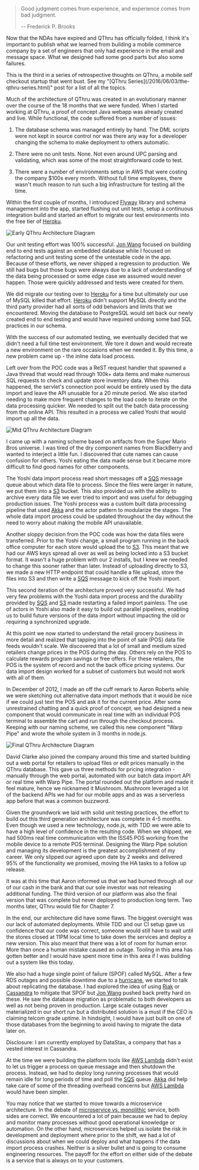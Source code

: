 > Good judgment comes from experience, and experience comes from bad judgment.
>
> -- Frederick P. Brooks

Now that the NDAs have expired and QThru has officially folded, I think it's
important to publish what we learned from building a mobile commerce company
by a set of engineers that only had experience in the email and message space.
What we designed had some good parts but also some failures.

<div class="alert alert-info">
This is the third in a series of retrospective thoughts on QThru, a mobile
self checkout startup that went bust. See my
"[QThru Series](/2016/06/03/the-qthru-series.html)" post for a list of all the
topics.
</div>

Much of the architecture of QThru was created in an evolutionary manner over
the course of the 18 months that we were funded. When I started working at
QThru, a proof of concept Java webapp was already created and live. While functional,
the code suffered from a number of issues:

1. The database schema was managed entirely by hand. The DML scripts were not
kept in source control nor was there any way for a developer changing the schema
to make deployment to others automatic.

2. There were no unit tests. None. Not even around UPC parsing and validating,
which was some of the most straightforward code to test.

3. There were a number of environments setup in AWS that were costing the
company $100s every month. Without full time employees, there wasn't much
reason to run such a big infrastructure for testing all the time.

Within the first couple of months, I introduced [Flyway][9] library and schema
management into the app, started flushing out unit tests, setup a continuous
integration build and started an effort to migrate our test environments into
the free tier of [Heroku][2].

![Early QThru Architecture Diagram](/posts/2016-07-13-qthru-platform-architecture/1.png)

Our unit testing effort was 100% successful. [Jon Wang][10] focused on building
end to end tests against an embedded database while I focused on refactoring
and unit testing some of the untestable code in the app. Because of these efforts,
we never shipped a regression to production. We still had bugs but those bugs were
always due to a lack of understanding of the data being processed or some edge
case we assumed would never happen. Those were quickly addressed and tests were
created for them.

We did migrate our testing over to [Heroku][2] for a time but ultimately our use
of MySQL killed that effort. [Heroku][2] didn't support MySQL directly and the
third party provider had all sorts of odd behaviors and limits that we encountered.
Moving the database to PostgreSQL would set back our newly created end to end
testing and would have required undoing some bad SQL practices in our schema.

With the success of our automated testing, we eventually decided that we didn't
need a full time test environment. We tore it down and would recreate a new
environment on the rare occasions when we needed it. By this time, a new problem
came up - the inline data load process.

Left over from the POC code was a ReST request handler that spawned a Java
thread that would read through 100k+ data items and make numerous SQL requests
to check and update store inventory data. When this happened, the servlet's
connection pool would be entirely used by the data import and leave the API
unusable for a 20 minute period. We also started needing to make more frequent
changes to the load code to iterate on the data processing quicker. We needed
to split out the batch data processing from the online API. This resulted in
a process we called Yoshi that would import up all the data.

![Mid QThru Architecture Diagram](/posts/2016-07-13-qthru-platform-architecture/2.png)

<div class="alert alert-info">I came up with a naming scheme based on artifacts
from the Super Mario Bros universe. I was tired of the dry component names from
BlackBerry and wanted to interject a little fun. I discovered that cute names
can cause confusion for others. Yoshi eating the data made sense but it became
more difficult to find good names for other components.</div>

The Yoshi data import process read short messages off a [SQS][4] message queue about
which data file to process. Since the files were larger in nature, we put them
into a [S3][5] bucket. This also provided us with the ability to archive every data
file we ever tried to import and was useful for debugging production issues. The
Yoshi process was a custom built data processing pipeline that used [Akka][1] and
the actor pattern to modularize the stages. The whole data import process could
be updated throughout the day without the need to worry about making the mobile
API unavailable.

Another sloppy decision from the POC code was how the data files were transferred.
Prior to the Yoshi change, a small program running in the back office computer
for each store would upload the to [S3][5]. This meant that we had our AWS keys
spread all over as well as being locked into a S3 bucket format. It wasn't a
huge problem with our 2 installs, but I knew we needed to change this sooner
rather than later. Instead of uploading directly to S3, we made a new HTTP
endpoint that could handle a file upload, store the files into S3 and then write
a [SQS][4] message to kick off the Yoshi import.

This second iteration of the architecture proved very successful. We had very
few problems with the Yoshi data import process and the durability provided by
[SQS][4] and [S3][5] made restarting a failed import painless. The use of
actors in Yoshi also made it easy to build out parallel pipelines, enabling us
to build future versions of the data import without impacting the old or
requiring a synchronized upgrade.

At this point we now started to understand the retail grocery business in more
detail and realized that tapping into the point of sale (POS) data file feeds
wouldn't scale. We discovered that a lot of small and medium sized retailers
change prices in the POS during the day. Others rely on the POS to calculate
rewards program savings or free offers. For these retailers, the POS is the system
of record and not the back office pricing systems. Our data import design worked
for a subset of customers but would not work with all of them.

In December of 2012, I made an off the cuff remark to Aaron Roberts while we
were sketching out alternative data import methods that it would be nice if we
could just text the POS and ask it for the current price. After some unrestrained
chatting and a quick proof of concept, we had designed a new component that would
communicate in real time with an individual POS terminal to assemble the cart
and run through the checkout process. Keeping with our naming scheme, we called
this new component "Warp Pipe" and wrote the whole system in 3 months in node.js.

![Final QThru Architecture Diagram](/posts/2016-07-13-qthru-platform-architecture/3.png)

David Clarke also joined the company around this time and started building out
a web portal for retailers to upload files or edit prices manually in the QThru
database. This gave us three methods for pricing integration - manually through
the web portal, automated with our batch data import API or real time with
Warp Pipe. The portal rounded out the platform and made it feel mature, hence
we nicknamed it Mushroom. Mushroom leveraged a lot of the backend APIs we had
for our mobile apps and as was a serverless app before that was a common buzzword.

Given the groundwork we laid with solid unit testing practices, the effort to
build out this third generation architecture was complete in 4-5 months. Even
though we used a new technology, node.js, with TDD we were able to have a high
level of confidence in the resulting code. When we shipped, we had 500ms real
time communication with the ISS45 POS working from the mobile device to a remote
POS terminal. Designing the Warp Pipe solution and managing its development is
the greatest accomplishment of my career. We only slipped our agreed upon date
by 2 weeks and delivered 95% of the functionality we promised, moving the HA
tasks to a follow up release.

It was at this time that Aaron informed us that we had burned through all our of
our cash in the bank and that our sole investor was not releasing additional
funding. The third version of our platform was also the final version that was
complete but never deployed to production long term. Two months later, QThru
would file for Chapter 7.

In the end, our architecture did have some flaws. The biggest oversight was
our lack of automated deployments. While TDD and our CI setup gave us confidence
that our code was correct, someone would still have to wait until the stores closed
at 11PM local time to take down the services and deploy a new version. This also
meant that there was a lot of room for human error. More than once a human mistake
caused an outage. Tooling in this area has gotten better and I would have spent
more time in this area if I was building out a system like this today.

We also had a huge single point of failure (SPOF) called MySQL. After a few
RDS outages and possible downtime due to a [hurricane][11], we started to talk
about replicating the database. I had explored  the idea of using [Riak][7] or
[Cassandra][8] to mitigate that SPOF but [Jon Wang][10] pushed back pretty hard
on these. He saw the database migration as problematic to both developers as
well as not being proven in production. Large scale outages never materialized
in our short run but a distributed solution is a must if the CEO is claiming
telcom grade uptime. In hindsight, I would have just built on one of those
databases from the beginning to avoid having to migrate the data later on.

<div class="alert alert-warning">
Disclosure: I am currently employed by DataStax, a company that has a vested
interest in Cassandra.
</div>

At the time we were building the platform tools like [AWS Lambda][3] didn't
exist to let us trigger a process on queue message and then
shutdown the process. Instead, we had to deploy long running processes that
would remain idle for long periods of time and poll the [SQS][4] queue. [Akka][1] did
help take care of some of the threading overhead concerns but [AWS Lambda][3] would
have been simpler.

You may notice that we started to move towards a microservice architecture. In
the debate of [microservice vs. monolithic][6] service, both sides are correct. We
encountered a lot of pain because we had to deploy and monitor many processes
without good operational knowledge or automation. On the other hand, microservices
helped us isolate the risk in development and deployment where prior to the
shift, we had a lot of discussions about when we could deploy and what happens
if the data import process crashes. Neither is a silver bullet and is going to
consume engineering resources. The payoff for the effort on either side of the
debate is a service that is always on to your customers.

[1]: http://akka.io
[2]: http://heroku.com
[3]: https://aws.amazon.com/lambda/
[4]: https://aws.amazon.com/sqs/
[5]: https://aws.amazon.com/s3
[6]: https://www.infoq.com/news/2014/08/microservices-monoliths
[7]: http://basho.com/products/
[8]: http://cassandra.apache.org/
[9]: https://flywaydb.org/
[10]: http://jonwang.com/
[11]: https://en.wikipedia.org/wiki/Hurricane_Sandy
